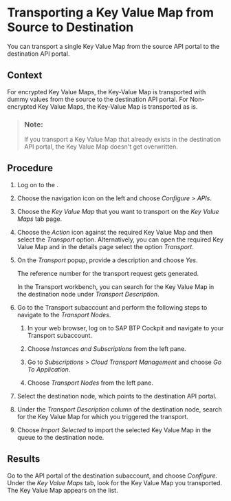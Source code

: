 <!-- loiobea14c9324df4382957366eeb403f8d3 -->

# Transporting a Key Value Map from Source to Destination

You can transport a single Key Value Map from the source API portal to the destination API portal.



<a name="loiobea14c9324df4382957366eeb403f8d3__context_htd_tvq_1pb"/>

## Context

For encrypted Key Value Maps, the Key-Value Map is transported with dummy values from the source to the destination API portal. For Non-encrypted Key Value Maps, the Key-Value Map is transported as is.

> ### Note:  
> If you transport a Key Value Map that already exists in the destination API portal, the Key Value Map doesn't get overwritten.



<a name="loiobea14c9324df4382957366eeb403f8d3__steps_cnz_rqq_1pb"/>

## Procedure

1.  Log on to the .

2.  Choose the navigation icon on the left and choose *Configure* \> *APIs*.

3.  Choose the *Key Value Map* that you want to transport on the *Key Value Maps* tab page.

4.  Choose the *Action* icon against the required Key Value Map and then select the *Transport* option. Alternatively, you can open the required Key Value Map and in the details page select the option *Transport*.

5.  On the *Transport* popup, provide a description and choose *Yes*.

    The reference number for the transport request gets generated.

    In the Transport workbench, you can search for the Key Value Map in the destination node under *Transport Description*.

6.  Go to the Transport subaccount and perform the following steps to navigate to the *Transport Nodes*.

    1.  In your web browser, log on to SAP BTP Cockpit and navigate to your Transport subaccount.

    2.  Choose *Instances and Subscriptions* from the left pane.

    3.  Go to *Subscriptions* \> *Cloud Transport Management* and choose *Go To Application*.

    4.  Choose *Transport Nodes* from the left pane.


7.  Select the destination node, which points to the destination API portal.

8.  Under the *Transport Description* column of the destination node, search for the Key Value Map for which you triggered the transport.

9.  Choose *Import Selected* to import the selected Key Value Map in the queue to the destination node.




<a name="loiobea14c9324df4382957366eeb403f8d3__result_srz_n5c_q4b"/>

## Results

Go to the API portal of the destination subaccount, and choose *Configure*. Under the *Key Value Maps* tab, look for the Key Value Map you transported. The Key Value Map appears on the list.

